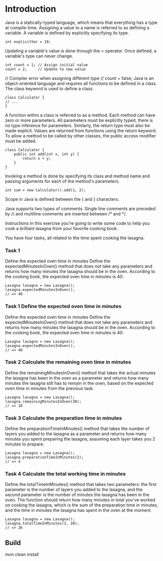 # Introduction
Java is a statically-typed language, which means that everything has a type at compile-time. Assigning a value to a 
name is referred to as defining a variable. A variable is defined by explicitly specifying its type.
```
int explicitVar = 10;
```
Updating a variable's value is done through the = operator. 
Once defined, a variable's type can never change.
```
int count = 1; // Assign initial value
count = 2;     // Update to new value
```
// Compiler error when assigning different type
// count = false;
Java is an object-oriented language and requires all functions to be defined in a class. The class keyword is used to define a class.
```
class Calculator {
// ...
}
```
A function within a class is referred to as a method. Each method can have zero or more parameters. All parameters must be explicitly typed, there is no type inference for parameters. Similarly, the return type must also be made explicit. Values are returned from functions using the return keyword. To allow a method to be called by other classes, the public access modifier must be added.
```
class Calculator {
    public int add(int x, int y) {
        return x + y;
    }
}
```
Invoking a method is done by specifying its class and method name and passing arguments for each of the method's parameters.
```
int sum = new Calculator().add(1, 2);
```
Scope in Java is defined between the { and } characters.

Java supports two types of comments. Single line comments are preceded by // and multiline comments are inserted between /* and */.

Instructions
In this exercise you're going to write some code to help you cook a brilliant lasagna from your favorite cooking book.

You have four tasks, all related to the time spent cooking the lasagna.

### Task 1
Define the expected oven time in minutes
Define the expectedMinutesInOven() method that does not take any parameters and returns how many minutes the lasagna should be in the oven. According to the cooking book, the expected oven time in minutes is 40:
```
Lasagna lasagna = new Lasagna();
lasagna.expectedMinutesInOven();
// => 40
```
### Task 1 Define the expected oven time in minutes
Define the expected oven time in minutes
Define the expectedMinutesInOven() method that does not take any parameters and returns how many minutes the lasagna should be in the oven. According to the cooking book, the expected oven time in minutes is 40:
```
Lasagna lasagna = new Lasagna();
lasagna.expectedMinutesInOven();
// => 40
```
### Task 2 Calculate the remaining oven time in minutes

Define the remainingMinutesInOven() method that takes the actual minutes the lasagna has been in the oven as a parameter and returns how many minutes the lasagna still has to remain in the oven, based on the expected oven time in minutes from the previous task.
```
Lasagna lasagna = new Lasagna();
lasagna.remainingMinutesInOven(30);
// => 10
```
### Task 3 Calculate the preparation time in minutes
Define the preparationTimeInMinutes() method that takes the number of layers you added to the lasagna as a parameter and returns how many minutes you spent preparing the lasagna, assuming each layer takes you 2 minutes to prepare.
```
Lasagna lasagna = new Lasagna();
lasagna.preparationTimeInMinutes(2);
// => 4
```

### Task 4 Calculate the total working time in minutes
Define the totalTimeInMinutes() method that takes two parameters: the first parameter is the number of layers you added to the lasagna, and the second parameter is the number of minutes the lasagna has been in the oven. The function should return how many minutes in total you've worked on cooking the lasagna, which is the sum of the preparation time in minutes, and the time in minutes the lasagna has spent in the oven at the moment.
```
Lasagna lasagna = new Lasagna();
lasagna.totalTimeInMinutes(3, 20);
// => 26
```
## Build
mvn clean install